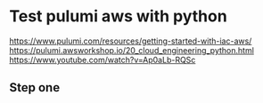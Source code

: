 # Test pulumi aws with python

https://www.pulumi.com/resources/getting-started-with-iac-aws/
https://pulumi.awsworkshop.io/20_cloud_engineering_python.html
https://www.youtube.com/watch?v=Ap0aLb-RQSc

## Step one
